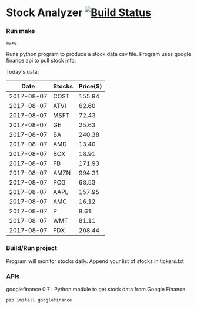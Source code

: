 # Stock Analyzer [![Build Status](https://travis-ci.org/ogoyal/StockAnalyzer.svg?branch=master)](https://travis-ci.org/ogoyal/StockAnalyzer)

### Run make
```
make
```

Runs python program to produce a stock data csv file. Program uses google finance api to pull stock info.

Today's data:

| Date| Stocks| Price($) | 
| --- | --- | ---  | 
| 2017-08-07| COST| 155.94 | 
| 2017-08-07| ATVI| 62.60 | 
| 2017-08-07| MSFT| 72.43 | 
| 2017-08-07| GE| 25.63 | 
| 2017-08-07| BA| 240.38 | 
| 2017-08-07| AMD| 13.40 | 
| 2017-08-07| BOX| 18.91 | 
| 2017-08-07| FB| 171.93 | 
| 2017-08-07| AMZN| 994.31 | 
| 2017-08-07| PCG| 68.53 | 
| 2017-08-07| AAPL| 157.95 | 
| 2017-08-07| AMC| 16.12 | 
| 2017-08-07| P| 8.61 | 
| 2017-08-07| WMT| 81.11 | 
| 2017-08-07| FDX| 208.44 | 

### Build/Run project

Program will monitor stocks daily. Append your list of stocks in tickers.txt

### APIs
googlefinance 0.7 : Python module to get stock data from Google Finance

```
pip install googlefinance
```


